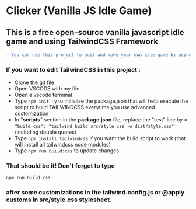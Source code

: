 # Clicker (Vanilla JS Idle Game)

## This is a free open-source vanilla javascript idle game and using TailwindCSS Framework

```diff
- You can use this project to edit and make your own idle game by using the engine. TailwindCSS Framework part is optional).
```

### If you want to edit TailwindCSS in this project :

- Clone the git file
- Open VSCODE with my file
- Open a vscode terminal
- Type `npm init -y` to initialize the package.json that will help execute the script to build TAILWINDCSS everytime you use advanced customization
- In "**scripts**" section in the **package.json** file, replace the "test" line by = `"build:css": "tailwind build src/style.css -o dist/style.css"` (including double quotes)
- Type `npm install tailwindcss` if you want the build script to work (that will install all tailwindcss node modules)
- Type `npm run build:css` to update changes

### That should be it! Don't forget to type

`npm run build:css`

### after some customizations in the **tailwind.config.js** or **@apply customs** in **src/style.css** stylesheet.
